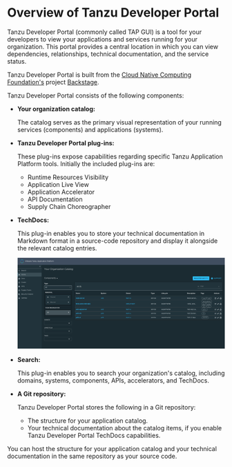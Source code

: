 # Overview of Tanzu Developer Portal

Tanzu Developer Portal (commonly called TAP GUI) is a tool for your developers to view your
applications and services running for your organization.
This portal provides a central location in which you can view dependencies, relationships, technical
documentation, and the service status.

Tanzu Developer Portal is built from the
[Cloud Native Computing Foundation's](https://www.cncf.io/) project [Backstage](https://backstage.io/).

Tanzu Developer Portal consists of the following components:

- **Your organization catalog:**

  The catalog serves as the primary visual representation of your running services (components) and
  applications (systems).

- **Tanzu Developer Portal plug-ins:**

  These plug-ins expose capabilities regarding specific Tanzu Application Platform tools.
  Initially the included plug-ins are:

  - Runtime Resources Visibility
  - Application Live View
  - Application Accelerator
  - API Documentation
  - Supply Chain Choreographer

- **TechDocs:**

  This plug-in enables you to store your technical documentation in Markdown format in a source-code
  repository and display it alongside the relevant catalog entries.

  ![Screenshot of a Tanzu Application Platform catalog displayed within Tanzu Developer Portal.](images/tap-gui-catalog.png)

- **Search:**

  This plug-in enables you to search your organization's catalog, including domains, systems,
  components, APIs, accelerators, and TechDocs.

- **A Git repository:**

  Tanzu Developer Portal stores the following in a Git repository:

  - The structure for your application catalog.
  - Your technical documentation about the catalog items, if you enable Tanzu Developer Portal
    TechDocs capabilities.

You can host the structure for your application catalog and your technical documentation in the same
repository as your source code.
